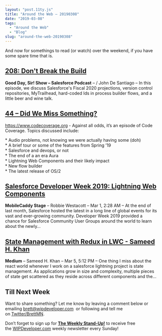 ```yaml
---
layout: "post.11ty.js"
title: "Around the Web – 20190308"
date: "2019-03-08"
tags: 
  - "Around the Web"
  - "Blog"
slug: "around-the-web-20190308"
---
```


And now for somethings to read (or watch) over the weekend, if you have some spare time that is.

## [208: Don't Break the Build](https://www.gooddaysirpodcast.com/podcast/2019/3/6/208-dont-break-the-build)

**Good Day, Sir! Show – Salesforce Podcast** – / John De Santiago – In this episode, we discuss Salesforce's Fiscal 2020 projections, version control repositories, MyTrailhead, hard-coded Ids in process builder flows, and a little beer and wine talk.

## [44 – Did We Miss Something?](https://www.codecoverage.org/44-did-we-miss-something/)

https://www.codecoverage.org - Against all odds, it’s an episode of Code Coverage. Topics discussed include:

\* Audio problems, not knowing we were actually having some (doh)  
\* A brief tour or some of the features from Spring ’19  
\* Salesforce and devops, or not  
\* The end of a an era Aura  
\* Lightning Web Components and their likely impact  
\* New flow builder  
\* The latest release of OS/2

## [Salesforce Developer Week 2019: Lightning Web Components](http://www.mobilecaddy.net/mobilecaddy-recaps-salesforce-developer-week-2019-lightning-web-components/)

**MobileCaddy Stage** – Robbie Westacott – Mar 1, 2:28 AM – At the end of last month, Salesforce hosted the latest in a long line of global events for its vast and ever-growing community. Developer Week 2019 provided a chance for Salesforce Community User Groups around the world to learn about the newly…

## [State Management with Redux in LWC - Sameed H. Khan](https://medium.com/@sameedhkhan/state-management-with-redux-in-lwc-545086a6732)

**Medium** – Sameed H. Khan – Mar 5, 5:12 PM – One thing I miss about the react world whenever I work on a salesforce lightning project is state management. As applications grow in size and complexity, multiple pieces of state get scattered as they reside across different components and the…

## Till Next Week

Want to share something? Let me know by leaving a comment below or emailing [brett@wipdeveloper.com](mailto:brett@wipdeveloper.com)  or following and tell me on [Twitter/BrettMN](https://twitter.com/BrettMN).

Don’t forget to sign up for **[The Weekly Stand-Up!](https://wipdeveloper.wpcomstaging.com/newsletter/)** to receive free the [WIPDeveloper.com](https://wipdeveloper.wpcomstaging.com/) weekly newsletter every Sunday!
